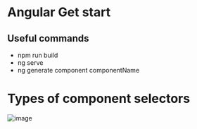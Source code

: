 # Angular Get start

## Useful commands
* npm run build
* ng serve
* ng generate component componentName

# Types of component selectors
![image](https://github.com/Chathuranga97lj/get-start-angular/assets/75485255/28f886cd-e23c-4bc1-b89d-57beb62848ce)
